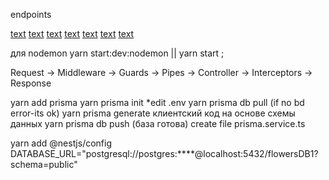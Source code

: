 endpoints

[text](http://localhost:3000/api/flowers)
[text](http://localhost:3000/api/flowers/first)
[text](http://localhost:3000/api/flowers/item?itemNumber=2)
[text](http://localhost:3000/api/flowers/auth)
[text](http://localhost:3000/api/flowers/auth-item?item=2)
[text](http://localhost:3000/api/flowers?pageNumber=1)
[text](http://localhost:3000/api/flowers/auth-item?item=2)

для nodemon yarn start:dev:nodemon || yarn start ;

Request -> Middleware -> Guards -> Pipes -> Controller -> Interceptors -> Response

yarn add prisma
yarn prisma init
*edit .env
yarn prisma db pull (if no bd error-its ok)
yarn prisma generate клиентский код на основе схемы данных
yarn prisma db push (база готова)
create file prisma.service.ts

yarn add @nestjs/config
DATABASE_URL="postgresql://postgres:****@localhost:5432/flowersDB1?schema=public"
